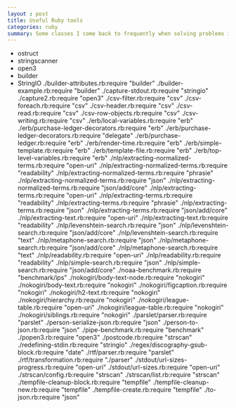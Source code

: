 ```yaml
---
layout : post
title: Useful Ruby tools
categories: ruby
summary: Some classes I come back to frequently when solving problems in Ruby
---
```


- ostruct
- stringscanner
- open3
- builder
- StringIO
./builder-attributes.rb:require "builder"
./builder-example.rb:require "builder"
./capture-stdout.rb:require "stringio"
./capture2.rb:require "open3"
./csv-filter.rb:require "csv"
./csv-foreach.rb:require "csv"
./csv-header.rb:require "csv"
./csv-read.rb:require "csv"
./csv-row-objects.rb:require "csv"
./csv-writing.rb:require "csv"
./erb/local-variables.rb:require "erb"
./erb/purchase-ledger-decorators.rb:require "erb"
./erb/purchase-ledger-decorators.rb:require "delegate"
./erb/purchase-ledger.rb:require "erb"
./erb/render-time.rb:require "erb"
./erb/simple-template.rb:require "erb"
./erb/template-file.rb:require "erb"
./erb/top-level-variables.rb:require "erb"
./nlp/extracting-normalized-terms.rb:require "open-uri"
./nlp/extracting-normalized-terms.rb:require "readability"
./nlp/extracting-normalized-terms.rb:require "phrasie"
./nlp/extracting-normalized-terms.rb:require "json"
./nlp/extracting-normalized-terms.rb:require "json/add/core"
./nlp/extracting-terms.rb:require "open-uri"
./nlp/extracting-terms.rb:require "readability"
./nlp/extracting-terms.rb:require "phrasie"
./nlp/extracting-terms.rb:require "json"
./nlp/extracting-terms.rb:require "json/add/core"
./nlp/extracting-text.rb:require "open-uri"
./nlp/extracting-text.rb:require "readability"
./nlp/levenshtein-search.rb:require "json"
./nlp/levenshtein-search.rb:require "json/add/core"
./nlp/levenshtein-search.rb:require "text"
./nlp/metaphone-search.rb:require "json"
./nlp/metaphone-search.rb:require "json/add/core"
./nlp/metaphone-search.rb:require "text"
./nlp/readability.rb:require "open-uri"
./nlp/readability.rb:require "readability"
./nlp/simple-search.rb:require "json"
./nlp/simple-search.rb:require "json/add/core"
./noaa-benchmark.rb:require "benchmark/ips"
./nokogiri/body-text-node.rb:require "nokogiri"
./nokogiri/body-text.rb:require "nokogiri"
./nokogiri/figcaption.rb:require "nokogiri"
./nokogiri/h2-text.rb:require "nokogiri"
./nokogiri/hierarchy.rb:require "nokogiri"
./nokogiri/league-table.rb:require "open-uri"
./nokogiri/league-table.rb:require "nokogiri"
./nokogiri/siblings.rb:require "nokogiri"
./parslet/parser.rb:require "parslet"
./person-serialize-json.rb:require "json"
./person-to-json.rb:require "json"
./pipe-benchmark.rb:require "benchmark"
./popen3.rb:require "open3"
./postcode.rb:require "strscan"
./redefining-stdin.rb:require "stringio"
./regex/discography-gsub-block.rb:require "date"
./rtf/parser.rb:require "parslet"
./rtf/transformation.rb:require "./parser"
./stdout/url-sizes-progress.rb:require "open-uri"
./stdout/url-sizes.rb:require "open-uri"
./strscan/config.rb:require "strscan"
./strscan/list.rb:require "strscan"
./tempfile-cleanup-block.rb:require "tempfile"
./tempfile-cleanup-new.rb:require "tempfile"
./tempfile-create.rb:require "tempfile"
./to-json.rb:require "json"

